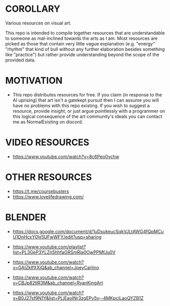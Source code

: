 # COROLLARY
Various resources on visual art.

This repo is intended to compile together resources that are understandable to someone as mal-inclined towards the arts as I am. Most resources are picked as those that contain very little vague explanation (e.g. "energy" "rhythm" that kind of bull without any further elaboration besides something like "practice") but rather provide understanding beyond the scope of the provided data.

# MOTIVATION

- This repo distributes resources for free. If you claim (in response to the AI uprising) that art isn't a gatekept pursuit then I can assume you will have no problems with this repo existing. If you wish to suggest a resource, provide insight, or just argue pointlessly with a programmer on this logical consequence of the art community's ideals you can contact me as NormalExisting on discord.

# VIDEO RESOURCES

- https://www.youtube.com/watch?v=8c6Peo0ychw

# OTHER RESOURCES
- https://t.me/coursebusters
- https://www.lovelifedrawing.com/

# BLENDER
- https://docs.google.com/document/d/1uDsukeucSqkVJLtAWG4fQpMCuU1DnHcxY0lx5UFwWFY/edit?usp=sharing
  
- https://www.youtube.com/playlist?list=PL3GeP3YLZn5hhfaGRSmRia0OwPPMfJu0V
- https://www.youtube.com/watch?v=GAIZkIfXXjQ&ab_channel=JoeyCarlino
- https://www.youtube.com/watch?v=CBJp82tlR3M&ab_channel=RyanKingArt
- https://www.youtube.com/watch?v=B0J27sf9N1Y&list=PLjEaoINr3zgEPv5y--4MKpciLaoQYZB1Z
